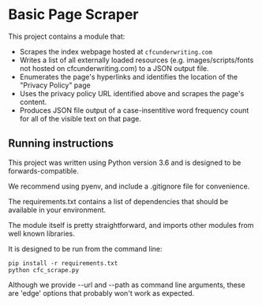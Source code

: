 # Basic Page Scraper

This project contains a module that:

- Scrapes the index webpage hosted at `cfcunderwriting.com`
- Writes a list of all externally loaded resources (e.g. images/scripts/fonts not hosted
  on cfcunderwriting.com) to a JSON output file.
- Enumerates the page's hyperlinks and identifies the location of the "Privacy Policy"
  page
- Uses the privacy policy URL identified above and scrapes the page's content.
- Produces JSON file output of a case-insentitive word frequency count for all of the visible text on that page.

## Running instructions

This project was written using Python version 3.6 and is designed to be forwards-compatible.

We recommend using pyenv, and include a .gitignore file for convenience.

The requirements.txt contains a list of dependencies that should be available in your environment.

The module itself is pretty straightforward, and imports other modules from well known libraries.

It is designed to be run from the command line:

```
pip install -r requirements.txt
python cfc_scrape.py
```

Although we provide --url and --path as command line arguments, these are 'edge' options that probably won't work as expected.
